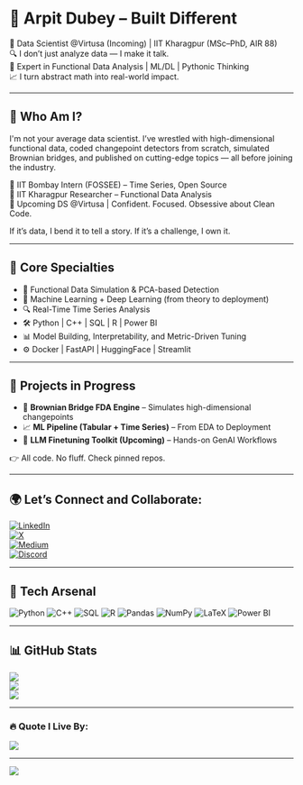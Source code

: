 # 🚀 Arpit Dubey – Built Different

🎯 Data Scientist @Virtusa (Incoming) | IIT Kharagpur (MSc–PhD, AIR 88)  
🔍 I don’t just analyze data — I make it talk.  
🧠 Expert in Functional Data Analysis | ML/DL | Pythonic Thinking  
📈 I turn abstract math into real-world impact.  

---

## 🧬 Who Am I?

I'm not your average data scientist. I’ve wrestled with high-dimensional functional data, coded changepoint detectors from scratch, simulated Brownian bridges, and published on cutting-edge topics — all before joining the industry.

🔹 IIT Bombay Intern (FOSSEE) – Time Series, Open Source  
🔹 IIT Kharagpur Researcher – Functional Data Analysis  
🔹 Upcoming DS @Virtusa | Confident. Focused. Obsessive about Clean Code.

If it’s data, I bend it to tell a story. If it’s a challenge, I own it.

---

## 🧠 Core Specialties

- 🧪 Functional Data Simulation & PCA-based Detection  
- 🧠 Machine Learning + Deep Learning (from theory to deployment)  
- 🔍 Real-Time Time Series Analysis  
- 🛠 Python | C++ | SQL | R | Power BI  
- 📊 Model Building, Interpretability, and Metric-Driven Tuning  
- ⚙️ Docker | FastAPI | HuggingFace | Streamlit

---

## 🚧 Projects in Progress

- 🔬 **Brownian Bridge FDA Engine** – Simulates high-dimensional changepoints  
- 📈 **ML Pipeline (Tabular + Time Series)** – From EDA to Deployment  
- 🧠 **LLM Finetuning Toolkit (Upcoming)** – Hands-on GenAI Workflows  

👉 All code. No fluff. Check pinned repos.

---

## 🌍 Let’s Connect and Collaborate:
[![LinkedIn](https://img.shields.io/badge/LinkedIn-%230077B5.svg?logo=linkedin&logoColor=white)](https://www.linkedin.com/in/arpit-dubey-387685250)  
[![X](https://img.shields.io/badge/X-black.svg?logo=X&logoColor=white)](https://x.com/Arpit_Dubey07)  
[![Medium](https://img.shields.io/badge/Medium-000000.svg?style=flat&logo=medium&logoColor=white)](https://medium.com/@yourhandle)  
[![Discord](https://img.shields.io/badge/Discord-%237289DA.svg?logo=discord&logoColor=white)](https://discord.com/invite/N7waUGwz)

---

## 🧰 Tech Arsenal

![Python](https://img.shields.io/badge/python-3670A0.svg?style=for-the-badge&logo=python&logoColor=ffdd54)
![C++](https://img.shields.io/badge/c++-%2300599C.svg?style=for-the-badge&logo=c%2B%2B&logoColor=white)
![SQL](https://img.shields.io/badge/SQL-4479A1.svg?style=for-the-badge&logo=mysql&logoColor=white)
![R](https://img.shields.io/badge/R-276DC3.svg?style=for-the-badge&logo=r&logoColor=white)
![Pandas](https://img.shields.io/badge/pandas-%23150458.svg?style=for-the-badge&logo=pandas&logoColor=white)
![NumPy](https://img.shields.io/badge/numpy-%23013243.svg?style=for-the-badge&logo=numpy&logoColor=white)
![LaTeX](https://img.shields.io/badge/latex-%23008080.svg?style=for-the-badge&logo=latex&logoColor=white)
![Power BI](https://img.shields.io/badge/PowerBI-F2C811.svg?style=for-the-badge&logo=powerbi&logoColor=black)

---

## 📊 GitHub Stats

![](https://github-readme-stats.vercel.app/api?username=Arpit-Dubey07&theme=tokyonight&show_icons=true&hide_border=false&include_all_commits=true&count_private=true)  
![](https://github-readme-streak-stats.herokuapp.com/?user=Arpit-Dubey07&theme=tokyonight&hide_border=false)  
![](https://github-readme-stats.vercel.app/api/top-langs/?username=Arpit-Dubey07&theme=tokyonight&layout=compact)

---

### 🔥 Quote I Live By:
![](https://quotes-github-readme.vercel.app/api?type=horizontal&theme=merko)

---

[![](https://visitcount.itsvg.in/api?id=Arpit-Dubey07&icon=0&color=4)](https://visitcount.itsvg.in)

<!-- Built with confidence, clarity, and caffeine -->
